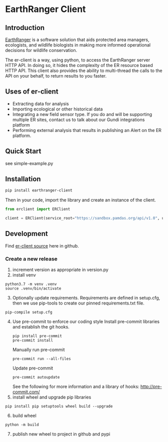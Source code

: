 # EarthRanger Client
## Introduction
[EarthRanger](https://www.earthranger.com/) is a software solution that aids protected area managers, ecologists, and wildlife biologists in making more informed operational decisions for wildlife conservation.

The er-client is a way, using python, to access the EarthRanger server HTTP API. In doing so, it hides the complexity of the ER resource based HTTP API. This client also provides the ability to multi-thread the calls to the API on your behalf, to return results to you faster.

## Uses of er-client
* Extracting data for analysis
* Importing ecological or other historical data
* Integrating a new field sensor type. If you do and will be supporting multiple ER sites, contact us to talk about our Gundi integrations platform
* Performing external analysis that results in publishing an Alert on the ER platform.

## Quick Start

see simple-example.py

## Installation
```sh
pip install earthranger-client
```

Then in your code, import the library and create an instance of the client.

```python
from erclient import ERClient

client = ERClient(service_root="https://sandbox.pamdas.org/api/v1.0", username="", password="")
```
## Development
Find [er-client source](https://github.com/PADAS/er-client) here in github.
### Create a new release
1. increment version as appropriate in version.py
2. install venv
~~~~
python3.7 -m venv .venv
source .venv/bin/activate
~~~~
3. Optionally update requirements. Requirements are defined in setup.cfg, then we use pip-tools to create our pinned requirements.txt file.
~~~
pip-compile setup.cfg
~~~
4. Use pre-commit to enforce our coding style
    Install pre-commit libraries and establish the git hooks.
    ~~~
    pip install pre-commit
    pre-commit install
    ~~~~
    Manually run pre-commit
    ~~~
    pre-commit run --all-files
    ~~~
    Update pre-commit
    ~~~
    pre-commit autoupdate
    ~~~
    See the following for more information and a library of hooks: http://pre-commit.com/
5. install wheel and upgrade pip libraries
~~~~
pip install pip setuptools wheel build --upgrade
~~~~
6. build wheel
~~~~
python -m build
~~~~
7. publish new wheel to project in github and pypi
